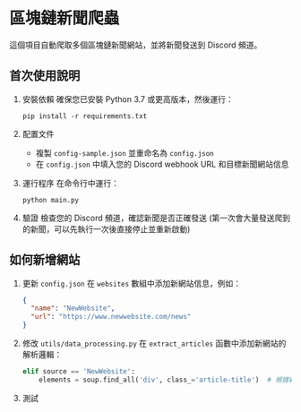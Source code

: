 # 區塊鏈新聞爬蟲

這個項目自動爬取多個區塊鏈新聞網站，並將新聞發送到 Discord 頻道。

## 首次使用說明

1. 安裝依賴
   確保您已安裝 Python 3.7 或更高版本，然後運行：
   ```
   pip install -r requirements.txt
   ```

2. 配置文件
   - 複製 `config-sample.json` 並重命名為 `config.json`
   - 在 `config.json` 中填入您的 Discord webhook URL 和目標新聞網站信息

3. 運行程序
   在命令行中運行：
   ```
   python main.py
   ```

4. 驗證
   檢查您的 Discord 頻道，確認新聞是否正確發送 (第一次會大量發送爬到的新聞，可以先執行一次後直接停止並重新啟動)

## 如何新增網站

1. 更新 `config.json`
   在 `websites` 數組中添加新網站信息，例如：
   ```json
   {
     "name": "NewWebsite",
     "url": "https://www.newwebsite.com/news"
   }
   ```

2. 修改 `utils/data_processing.py`
   在 `extract_articles` 函數中添加新網站的解析邏輯：
   ```python
   elif source == 'NewWebsite':
       elements = soup.find_all('div', class_='article-title')  # 根據新網站的HTML結構調整
   ```

3. 測試